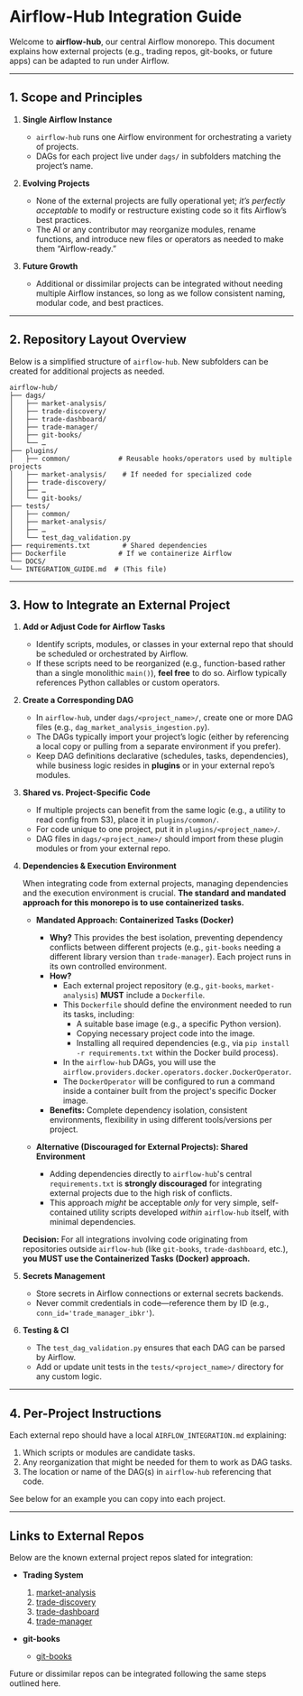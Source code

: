 # Airflow-Hub Integration Guide

Welcome to **airflow-hub**, our central Airflow monorepo. This document explains how external projects 
(e.g., trading repos, git-books, or future apps) can be adapted to run under Airflow.

---

## 1. Scope and Principles

1. **Single Airflow Instance**  
   - `airflow-hub` runs one Airflow environment for orchestrating a variety of projects.
   - DAGs for each project live under `dags/` in subfolders matching the project’s name.

2. **Evolving Projects**  
   - None of the external projects are fully operational yet; *it’s perfectly acceptable* to modify or restructure 
     existing code so it fits Airflow’s best practices.
   - The AI or any contributor may reorganize modules, rename functions, and introduce new files or operators
     as needed to make them “Airflow-ready.”

3. **Future Growth**  
   - Additional or dissimilar projects can be integrated without needing multiple Airflow instances, 
     so long as we follow consistent naming, modular code, and best practices.

---

## 2. Repository Layout Overview

Below is a simplified structure of `airflow-hub`. New subfolders can be created for additional projects as needed.

``` plaintext
airflow-hub/
├── dags/
│   ├── market-analysis/
│   ├── trade-discovery/
│   ├── trade-dashboard/
│   ├── trade-manager/
│   ├── git-books/
│   └── …
├── plugins/
│   ├── common/            # Reusable hooks/operators used by multiple projects
│   ├── market-analysis/    # If needed for specialized code
│   ├── trade-discovery/
│   ├── …
│   └── git-books/
├── tests/
│   ├── common/
│   ├── market-analysis/
│   ├── …
│   └── test_dag_validation.py
├── requirements.txt        # Shared dependencies
├── Dockerfile             # If we containerize Airflow
└── DOCS/
└── INTEGRATION_GUIDE.md  # (This file)
```

---

## 3. How to Integrate an External Project

1. **Add or Adjust Code for Airflow Tasks**  
   - Identify scripts, modules, or classes in your external repo that should be scheduled or orchestrated 
     by Airflow.  
   - If these scripts need to be reorganized (e.g., function-based rather than a single monolithic `main()`), 
     **feel free** to do so. Airflow typically references Python callables or custom operators.

2. **Create a Corresponding DAG**  
   - In `airflow-hub`, under `dags/<project_name>/`, create one or more DAG files 
     (e.g., `dag_market_analysis_ingestion.py`).  
   - The DAGs typically import your project’s logic (either by referencing a local copy or 
     pulling from a separate environment if you prefer).  
   - Keep DAG definitions declarative (schedules, tasks, dependencies), while business logic 
     resides in **plugins** or in your external repo’s modules.

3. **Shared vs. Project-Specific Code**  
   - If multiple projects can benefit from the same logic (e.g., a utility to read config from S3), 
     place it in `plugins/common/`.  
   - For code unique to one project, put it in `plugins/<project_name>/`.  
   - DAG files in `dags/<project_name>/` should import from these plugin modules or from your external repo.

4. **Dependencies & Execution Environment**

   When integrating code from external projects, managing dependencies and the execution environment is crucial. **The standard and mandated approach for this monorepo is to use containerized tasks.**

   - **Mandated Approach: Containerized Tasks (Docker)**
     - **Why?** This provides the best isolation, preventing dependency conflicts between different projects (e.g., `git-books` needing a different library version than `trade-manager`). Each project runs in its own controlled environment.
     - **How?**
       - Each external project repository (e.g., `git-books`, `market-analysis`) **MUST** include a `Dockerfile`.
       - This `Dockerfile` should define the environment needed to run its tasks, including:
         - A suitable base image (e.g., a specific Python version).
         - Copying necessary project code into the image.
         - Installing all required dependencies (e.g., via `pip install -r requirements.txt` within the Docker build process).
       - In the `airflow-hub` DAGs, you will use the `airflow.providers.docker.operators.docker.DockerOperator`.
       - The `DockerOperator` will be configured to run a command inside a container built from the project's specific Docker image.
     - **Benefits:** Complete dependency isolation, consistent environments, flexibility in using different tools/versions per project.

   - **Alternative (Discouraged for External Projects): Shared Environment**
     - Adding dependencies directly to `airflow-hub`'s central `requirements.txt` is **strongly discouraged** for integrating external projects due to the high risk of conflicts.
     - This approach *might* be acceptable *only* for very simple, self-contained utility scripts developed *within* `airflow-hub` itself, with minimal dependencies.

   **Decision:** For all integrations involving code originating from repositories outside `airflow-hub` (like `git-books`, `trade-dashboard`, etc.), **you MUST use the Containerized Tasks (Docker) approach.**

5. **Secrets Management**  
   - Store secrets in Airflow connections or external secrets backends.  
   - Never commit credentials in code—reference them by ID (e.g., `conn_id='trade_manager_ibkr'`).

6. **Testing & CI**  
   - The `test_dag_validation.py` ensures that each DAG can be parsed by Airflow.  
   - Add or update unit tests in the `tests/<project_name>/` directory for any custom logic.

---

## 4. Per-Project Instructions

Each external repo should have a local `AIRFLOW_INTEGRATION.md` explaining:
1. Which scripts or modules are candidate tasks.  
2. Any reorganization that might be needed for them to work as DAG tasks.  
3. The location or name of the DAG(s) in `airflow-hub` referencing that code.  

See below for an example you can copy into each project.

---

## Links to External Repos

Below are the known external project repos slated for integration:

- **Trading System**  
  1. [market-analysis](https://github.com/mprestonsparks/market-analysis)  
  2. [trade-discovery](https://github.com/mprestonsparks/trade-discovery)  
  3. [trade-dashboard](https://github.com/mprestonsparks/trade-dashboard)  
  4. [trade-manager](https://github.com/mprestonsparks/trade-manager)

- **git-books**  
  - [git-books](https://github.com/mprestonsparks/git-books)

Future or dissimilar repos can be integrated following the same steps outlined here.